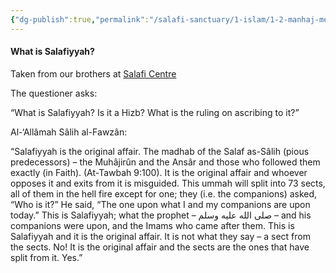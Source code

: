 ```yaml
---
{"dg-publish":true,"permalink":"/salafi-sanctuary/1-islam/1-2-manhaj-methodology/1-2-1-introduction-to-salafism/","created":"2024-12-23T14:44:04.095-05:00","updated":"2024-12-23T15:14:03.525-05:00"}
---
```


#### What is Salafiyyah?

Taken from our brothers at [Salafi Centre](https://salaficentre.com/2013/08/29/what-is-salafiyyah-al-allamah-salih-al-fawzan-2/)

The questioner asks:

“What is Salafiyyah? Is it a Hizb? What is the ruling on ascribing to it?”

Al-‘Allâmah Sâlih al-Fawzân:

“Salafiyyah is the original affair. The madhab of the Salaf as-Sâlih (pious predecessors) – the Muhâjirûn and the Ansâr and those who followed them exactly (in Faith). (At-Tawbah 9:100). It is the original affair and whoever opposes it and exits from it is misguided. This ummah will split into 73 sects, all of them in the hell fire except for one; they (i.e. the companions) asked, “Who is it?” He said, “The one upon what I and my companions are upon today.” This is Salafiyyah; what the prophet – صلى الله عليه وسلم – and his companions were upon, and the Imams who came after them. This is Salafiyyah and it is the original affair. It is not what they say – a sect from the sects. No! It is the original affair and the sects are the ones that have split from it. Yes.”

